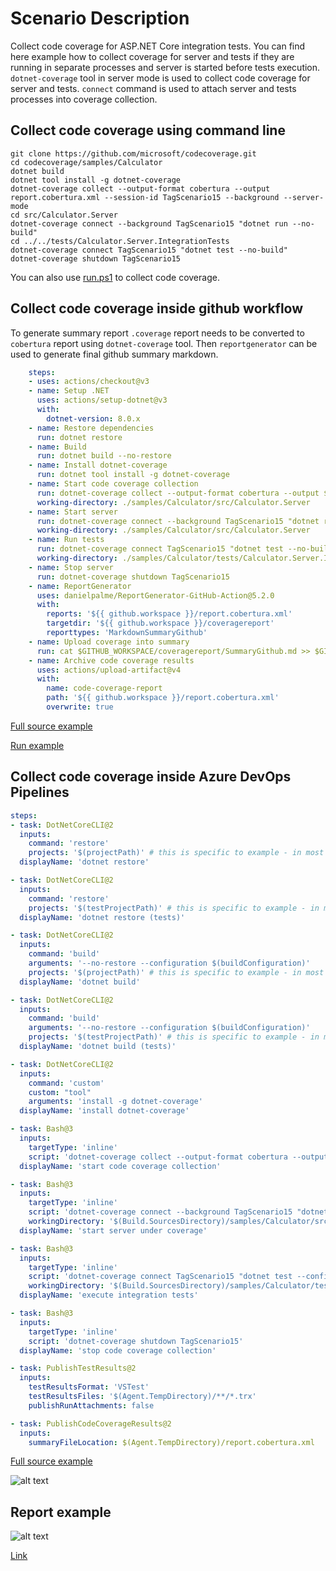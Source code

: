 # Scenario Description

Collect code coverage for ASP.NET Core integration tests. You can find here example how to collect coverage for server and tests if they are running in separate processes and server is started before tests execution. `dotnet-coverage` tool in server mode is used to collect code coverage for server and tests. `connect`  command is used to attach server and tests processes into coverage collection.

## Collect code coverage using command line

```shell
git clone https://github.com/microsoft/codecoverage.git
cd codecoverage/samples/Calculator
dotnet build
dotnet tool install -g dotnet-coverage
dotnet-coverage collect --output-format cobertura --output report.cobertura.xml --session-id TagScenario15 --background --server-mode
cd src/Calculator.Server
dotnet-coverage connect --background TagScenario15 "dotnet run --no-build"
cd ../../tests/Calculator.Server.IntegrationTests
dotnet-coverage connect TagScenario15 "dotnet test --no-build"
dotnet-coverage shutdown TagScenario15
```

You can also use [run.ps1](run.ps1) to collect code coverage.

## Collect code coverage inside github workflow

To generate summary report `.coverage` report needs to be converted to `cobertura` report using `dotnet-coverage` tool. Then `reportgenerator` can be used to generate final github summary markdown.

```yml
    steps:
    - uses: actions/checkout@v3
    - name: Setup .NET
      uses: actions/setup-dotnet@v3
      with:
        dotnet-version: 8.0.x
    - name: Restore dependencies
      run: dotnet restore
    - name: Build
      run: dotnet build --no-restore
    - name: Install dotnet-coverage
      run: dotnet tool install -g dotnet-coverage
    - name: Start code coverage collection
      run: dotnet-coverage collect --output-format cobertura --output $GITHUB_WORKSPACE/report.cobertura.xml --session-id TagScenario15 --background --server-mode
      working-directory: ./samples/Calculator/src/Calculator.Server
    - name: Start server
      run: dotnet-coverage connect --background TagScenario15 "dotnet run --no-build"
      working-directory: ./samples/Calculator/src/Calculator.Server
    - name: Run tests
      run: dotnet-coverage connect TagScenario15 "dotnet test --no-build"
      working-directory: ./samples/Calculator/tests/Calculator.Server.IntegrationTests
    - name: Stop server
      run: dotnet-coverage shutdown TagScenario15
    - name: ReportGenerator
      uses: danielpalme/ReportGenerator-GitHub-Action@5.2.0
      with:
        reports: '${{ github.workspace }}/report.cobertura.xml'
        targetdir: '${{ github.workspace }}/coveragereport'
        reporttypes: 'MarkdownSummaryGithub'
    - name: Upload coverage into summary
      run: cat $GITHUB_WORKSPACE/coveragereport/SummaryGithub.md >> $GITHUB_STEP_SUMMARY
    - name: Archive code coverage results
      uses: actions/upload-artifact@v4
      with:
        name: code-coverage-report
        path: '${{ github.workspace }}/report.cobertura.xml'
        overwrite: true
```

[Full source example](../../../../.github/workflows/Calculator_Scenario15.yml)

[Run example](../../../../../../actions/workflows/Calculator_Scenario15.yml)

## Collect code coverage inside Azure DevOps Pipelines

```yml
steps:
- task: DotNetCoreCLI@2
  inputs:
    command: 'restore'
    projects: '$(projectPath)' # this is specific to example - in most cases not needed
  displayName: 'dotnet restore'

- task: DotNetCoreCLI@2
  inputs:
    command: 'restore'
    projects: '$(testProjectPath)' # this is specific to example - in most cases not needed
  displayName: 'dotnet restore (tests)'

- task: DotNetCoreCLI@2
  inputs:
    command: 'build'
    arguments: '--no-restore --configuration $(buildConfiguration)'
    projects: '$(projectPath)' # this is specific to example - in most cases not needed
  displayName: 'dotnet build'

- task: DotNetCoreCLI@2
  inputs:
    command: 'build'
    arguments: '--no-restore --configuration $(buildConfiguration)'
    projects: '$(testProjectPath)' # this is specific to example - in most cases not needed
  displayName: 'dotnet build (tests)'

- task: DotNetCoreCLI@2
  inputs:
    command: 'custom'
    custom: "tool"
    arguments: 'install -g dotnet-coverage'
  displayName: 'install dotnet-coverage'

- task: Bash@3
  inputs:
    targetType: 'inline'
    script: 'dotnet-coverage collect --output-format cobertura --output $(Agent.TempDirectory)/report.cobertura.xml --session-id TagScenario15 --background --server-mode'
  displayName: 'start code coverage collection'

- task: Bash@3
  inputs:
    targetType: 'inline'
    script: 'dotnet-coverage connect --background TagScenario15 "dotnet run --no-build"'
    workingDirectory: '$(Build.SourcesDirectory)/samples/Calculator/src/Calculator.Server/'
  displayName: 'start server under coverage'

- task: Bash@3
  inputs:
    targetType: 'inline'
    script: 'dotnet-coverage connect TagScenario15 "dotnet test --configuration $(buildConfiguration) --no-build --logger trx --results-directory $(Agent.TempDirectory)"'
    workingDirectory: '$(Build.SourcesDirectory)/samples/Calculator/tests/Calculator.Server.IntegrationTests/'
  displayName: 'execute integration tests'

- task: Bash@3
  inputs:
    targetType: 'inline'
    script: 'dotnet-coverage shutdown TagScenario15'
  displayName: 'stop code coverage collection'

- task: PublishTestResults@2
  inputs:
    testResultsFormat: 'VSTest'
    testResultsFiles: '$(Agent.TempDirectory)/**/*.trx'
    publishRunAttachments: false

- task: PublishCodeCoverageResults@2
  inputs:
    summaryFileLocation: $(Agent.TempDirectory)/report.cobertura.xml
```

[Full source example](azure-pipelines.yml)

![alt text](azure-pipelines.jpg "Code Coverage tab in Azure DevOps pipelines")

## Report example

![alt text](example.report.jpg "Example report")

[Link](example.report.cobertura.xml)
